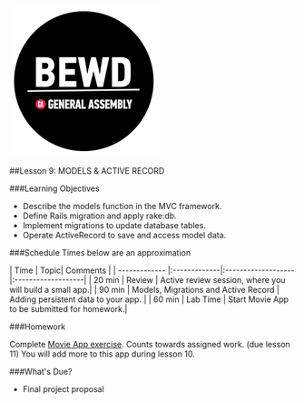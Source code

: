 ![BEWD_Logo](../assets/BEWD_Logo.png)


##Lesson 9: MODELS & ACTIVE RECORD



###Learning Objectives

*	Describe the models function in the MVC framework. 
*	Define Rails migration and apply rake:db.
*	Implement migrations to update database tables.
*	Operate ActiveRecord to save and access model data.


###Schedule
Times below are an approximation


| Time        | Topic| Comments |
| ------------- |:-------------|:-------------------|:-------------------|
| 20 min | Review | Active review session, where you will build a small app.|
| 90 min | Models, Migrations and Active Record | Adding persistent data to your app. |
| 60 min | Lab Time | Start Movie App to be submitted for homework.|


###Homework

Complete [Movie App exercise](Homework/Rails). Counts towards assigned work. (due lesson 11) You will add more to this app during lesson 10.


###What's Due?

*	Final project proposal
